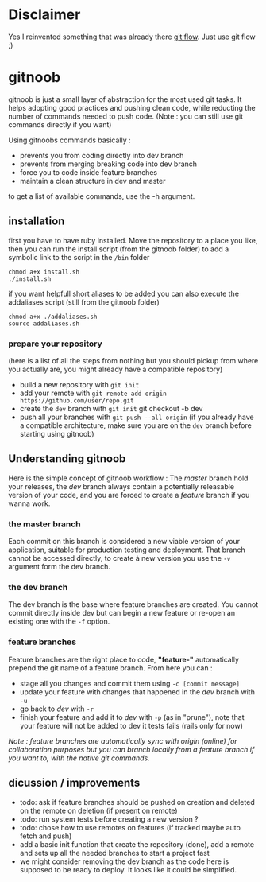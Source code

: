 # Disclaimer

Yes I reinvented something that was already there [git flow](https://www.atlassian.com/fr/git/tutorials/comparing-workflows/gitflow-workflow).
Just use git flow ;)

# gitnoob

gitnoob is just a small layer of abstraction for the most used git tasks.
It helps adopting good practices and pushing clean code, while reducting the number of commands needed to push code.
(Note : you can still use git commands directly if you want)

Using gitnoobs commands basically :

- prevents you from coding directly into dev branch
- prevents from merging breaking code into dev branch
- force you to code inside feature branches
- maintain a clean structure in dev and master

to get a list of available commands, use the -h argument.
## installation
first you have to have ruby installed.
Move the repository to a place you like, then you can run the install script (from the gitnoob folder) to add a symbolic link to the script in the `/bin` folder

```
chmod a+x install.sh
./install.sh
```

if you want helpfull short aliases to be added you can also execute the addaliases script (still from the gitnoob folder)

```
chmod a+x ./addaliases.sh
source addaliases.sh
```
### prepare your repository
(here is a list of all the steps from nothing but you should pickup from where you actually are, you might already have a compatible repository)
- build a new repository with `git init`
- add your remote with `git remote add origin https://github.com/user/repo.git`
- create the `dev` branch with `git init` git checkout -b dev
- push all your branches with `git push --all origin`
(if you already have a compatible architecture, make sure you are on the `dev` branch before starting using gitnoob)

## Understanding gitnoob
Here is the simple concept of gitnoob workflow :
The *master* branch hold your releases, the *dev* branch always contain a potentially releasable version of your code, and you are forced to create a *feature* branch if you wanna work.

### the master branch
Each commit on this branch is considered a new viable version of your application, suitable for production testing and deployment.
That branch cannot be accessed directly, to create à new version you use the `-v` argument form the dev branch.

### the dev branch
The dev branch is the base where feature branches are created. You cannot commit directly inside dev but can begin a new feature or re-open an existing one with the `-f` option.

### feature branches
Feature branches are the right place to code, **"feature-"**  automatically prepend the git name of a feature branch. From here you can :

- stage all you changes and commit them using `-c [commit message]`
- update your feature with changes that happened in the *dev* branch with `-u`
- go back to *dev* with `-r`
- finish your feature and add it to *dev* with `-p` (as in "prune"), note that your feature will not be added to dev it tests fails (rails only for now)

*Note : feature branches are automatically sync with origin (online) for collaboration purposes but you can branch locally from a feature branch if you want to, with the native git commands.*

## dicussion / improvements

- todo: ask if feature branches should be pushed on creation and deleted on the remote on deletion (if present on remote)
- todo: run system tests before creating a new version ?
- todo: chose how to use remotes on features (if tracked maybe auto fetch and push)
- add a basic init function that create the repository (done), add a remote and sets up all the needed branches to start a project fast
- we might consider removing the dev branch as the code here is supposed to be ready to deploy. It looks like it could be simplified.
